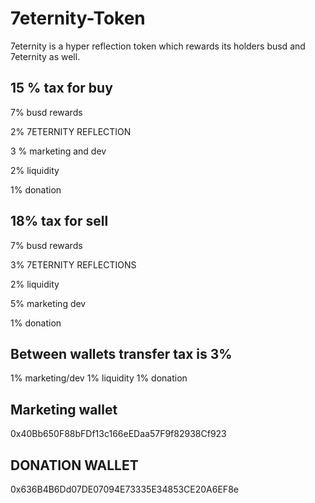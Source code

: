 # 7eternity-Token
7eternity is a hyper reflection token which rewards its holders busd and 7eternity as well.



## 15 % tax for buy

7% busd rewards

2% 7ETERNITY REFLECTION

3 % marketing and dev

2% liquidity 

1% donation 


## 18% tax for sell

7% busd rewards

3% 7ETERNITY REFLECTIONS 

2% liquidity 

5% marketing dev

1% donation 



## Between wallets transfer tax is 3%

1% marketing/dev 
1% liquidity 
1% donation 

## Marketing wallet
0x40Bb650F88bFDf13c166eEDaa57F9f82938Cf923

## DONATION WALLET
0x636B4B6Dd07DE07094E73335E34853CE20A6EF8e
